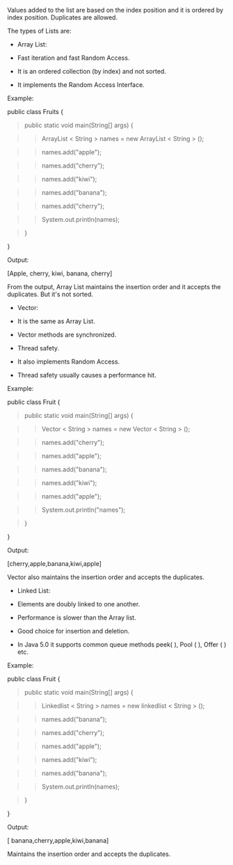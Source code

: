 Values added to the list are based on the index position and it is
ordered by index position. Duplicates are allowed.

The types of Lists are:

-   Array List:

-   Fast iteration and fast Random Access.

-   It is an ordered collection (by index) and not sorted.

-   It implements the Random Access Interface.

Example:

public class Fruits {

>public static void main(String\[\] args) {

>>ArrayList \< String > names = new ArrayList \< String > ();

>>names.add("apple");

>>names.add("cherry");

>>names.add("kiwi");

>>names.add("banana");

>>names.add("cherry");

>>System.out.println(names);

>}

}

Output:

\[Apple, cherry, kiwi, banana, cherry\]

From the output, Array List maintains the insertion order and it accepts
the duplicates. But it's not sorted.

-   Vector:

-   It is the same as Array List.

-   Vector methods are synchronized.

-   Thread safety.

-   It also implements Random Access.

-   Thread safety usually causes a performance hit.

Example:

public class Fruit {

>public static void main(String\[\] args) {

>>Vector \< String > names = new Vector \< String > ();

>>names.add("cherry");

>>names.add("apple");

>>names.add("banana");

>>names.add("kiwi");

>>names.add("apple");

>>System.out.println("names");

>}

}

Output:

\[cherry,apple,banana,kiwi,apple\]

Vector also maintains the insertion order and accepts the duplicates.

-   Linked List:

-   Elements are doubly linked to one another.

-   Performance is slower than the Array list.

-   Good choice for insertion and deletion.

-   In Java 5.0 it supports common queue methods peek( ), Pool ( ),
Offer ( ) etc.

Example:

public class Fruit {

>public static void main(String\[\] args) {

>>Linkedlist \< String > names = new linkedlist \< String > ();

>>names.add("banana");

>>names.add("cherry");

>>names.add("apple");

>>names.add("kiwi");

>>names.add("banana");

>>System.out.println(names);

>}

}

Output:

\[ banana,cherry,apple,kiwi,banana\]

Maintains the insertion order and accepts the duplicates.